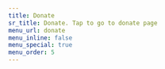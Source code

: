 ```yaml
---
title: Donate
sr_title: Donate. Tap to go to donate page
menu_url: donate
menu_inline: false
menu_special: true
menu_order: 5
---
```


